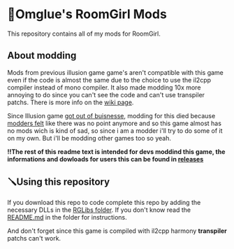 # 📌Omglue's RoomGirl Mods
This repository contains all of my mods for RoomGirl.

## About modding
Mods from previous illusion game game's aren't compatible with this game even if the code is almost the same due to the choice to use the il2cpp compiler instead of mono compiler. It also made modding 10x more annoying to do since you can't see the code and can't use transpiler patchs. There is more info on the [wiki page](https://wiki.anime-sharing.com/hgames/index.php?title=Room_Girl/Modding).

Since Illusion game [got out of buisnesse](https://x.com/ILLUSION_staff/status/1679660799185555456), modding for this died because [modders felt](https://github.com/SpockBauru/SpockPlugins_Illusion/releases#Changelog) like there was no point anymore and so this game almost has no mods wich is kind of sad, so since i am a modder i'll try to do some of it on my own. But i'll be modding other games too so yeah.

**‼️The rest of this readme text is intended for devs moddind this game, the informations and dowloads for users this can be found in [releases](https://github.com/Omglue/Omglue_RoomGirl_Mods/releases)**

## 🪛Using this repository
If you download this repo to code complete this repo by adding the necessary DLLs in the [RGLibs folder](https://github.com/Omglue/Omglue_RoomGirl_Mods/tree/main/src/RGLibs). If you don't know read the [README.md](https://github.com/Omglue/Omglue_RoomGirl_Mods/blob/main/src/RGLibs/README.md) in the folder for instructions.

And don't forget since this game is compiled with il2cpp harmony **transpiler** patchs can't work.